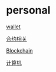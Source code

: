 # personal

[wallet](wallet/wallet.md "wallet")

[合约相关](合约相关/合约相关.md "合约相关")

[Blockchain](Blockchain/Blockchain.md "Blockchain")

[计算机](计算机/计算机.md "计算机")
